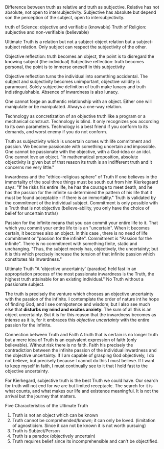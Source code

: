 Difference between truth as relative and truth as subjective.
Relative has not absolute, not open to intersubjectivity.
Subjective has absolute but depend son the perception of the subject, open to intersubjectivity.

truth of Science: objective and verifiable (knowable)
Truth of Religion: subjective and non-verifiable (believable)

Ultimate Truth is a relation but not a subject-object relation but a subject-subject relation.
Only  subject can respect the subjectivity of the other.

Objective reflection: truth becomes an object, the point is to disregard the knowing subject (the individual)
Subjective reflection: truth becomes personal, the point is to immerse oneself in this subjectivity

Objective reflection turns the individual into something accidental.
The subject and subjectivity becomes unimportant, objective validity is paramount.
Solely subjective definition of truth make lunacy and truth indistinguishable.
Absence of inwardness is also lunacy.

One cannot forge an authentic relationship with an object. Either one will manipulate or be manipulated.
Always a one-way relation.

Technology as concretization of an objective truth like a program or a mechanical construct.
Technology is blind. It only recognizes you according to its own parameters.
Technology is a best friend if you conform to its demands, and worst enemy if you do not conform.

Truth as subjectivity which is uncertain comes with life commitment and passion.
We become passionate with something uncertain and impossible.
One cannot be passionate with the objective, with a God-idea or an idol. One cannot love an object.
"In mathematical proposition, absolute objectivity is given but of that reason its truth is an indifferent truth and it concerns me very little."

Inwardness and the "ethico-religious sphere" of Truth
If one believes in the immortality of the soul three things must be south out from him Kierkegaard says: "If he risks his entire life, he has the courage to meet death, and he has the passion for the infinite so determined the pattern of his life that it must be found acceptable - if there is an immortality."
Truth is validated by the commitment of the individual subject.
Commitment is only possible with a Truth that is not objective (believe-ability, you only have the choice of belief for uncertain truths)

Passion for the infinite means that you can commit your entire life to it. That which you commit your entire life to is an "uncertain". When it becomes certain, it becomes also an object. In this case , there is no need of life commitment or "passion for the infinite".
Commitment is "Passion for the infinite". There is no commitment with something finite, static and unchanging.
"Thus, the subject merely has, objectively, the uncertainty; but it is this which precisely increase the tension of that infinite passion which constitutes his inwardness."

Ultimate Truth
"A 'objective uncertainty' (paradox) held fast in an appropriation process of the most passionate inwardness is the Truth, the highest truth attainable for an existing individual."
No Truth without a passionate subject.

The truth is precisely the venture which chooses an objective uncertainty with the passion of the infinite.
I contemplate the order of nature int he hope of finding God, and I see omnipotence and wisdom; but I also see much else that **disturbs my mind and excites anxiety**. The sum of all this is an object uncertainty. But it is for this reason that the inwardness becomes as intense as it is, for it embraces this *objective uncertainty* with the entire passion for the infinite.

Connection between Truth and Faith
A truth that is certain is no longer truth but a mere idea of 
Truth is an equivalent expression of faith (only believable). Without risk there is no faith. Faith his precisely the contradiction between the infinite passion of the individual inwardness and the objective uncertainty.
If I am capable of grasping God objectively, I do not believe, but precisely because I cannot do this I must believe. If I want to keep myself in faith, I must continually see to it that I hold fast to the objective uncertainty.

For Kierkegard, subjective truth is the best Truth we could have. Our search for truth will not end for we are but limited receptacle.
The search for it is what counts, and what makes our life and existence meaningful. It is not the arrival but the journey that matters.

Five Characteristics of the Ultimate Truth
1. Truth is not an object which can be known
2. Truth cannot be comprehended/known; it can only be loved. (limitation of agnosticism. Since it can not be known it is not worth pursuing)
3. Truth is Subject/Person
4. Truth is a paradox (objectively uncertain)
5. Truth requires belief since its incomprehensible and can't be objectified.